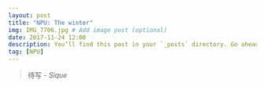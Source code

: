 ```yaml
---
layout: post
title: "NPU: The winter"
img: IMG_7706.jpg # Add image post (optional)
date: 2017-11-24 12:00
description: You’ll find this post in your `_posts` directory. Go ahead and edit it and re-build the site to see your changes. # Add post description (optional)
tag: [NPU]
---
```

> 待写 <cite>- Sique</cite>